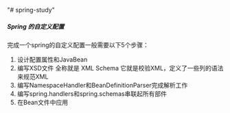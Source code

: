 "# spring-study" 

##### Spring 的自定义配置
完成一个spring的自定义配置一般需要以下5个步骤：
1. 设计配置属性和JavaBean
2. 编写XSD文件 全称就是 XML Schema  它就是校验XML，定义了一些列的语法来规范XML
3. 编写NamespaceHandler和BeanDefinitionParser完成解析工作
4. 编写spring.handlers和spring.schemas串联起所有部件
5. 在Bean文件中应用


